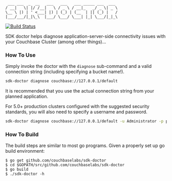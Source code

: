      ___ ___  _  __   ___   ___   ___ _____ ___  ___
    / __|   \| |/ /__|   \ / _ \ / __|_   _/ _ \| _ \
    \__ \ |) | ' <___| |) | (_) | (__  | || (_) |   /
    |___/___/|_|\_\  |___/ \___/ \___| |_| \___/|_|_\

[![Build Status](https://travis-ci.org/couchbaselabs/sdk-doctor.svg?branch=master)](https://travis-ci.org/couchbaselabs/sdk-doctor)

SDK doctor helps diagnose application-server-side connectivity issues with your Couchbase Cluster (among other things)...

### How To Use
Simply invoke the doctor with the `diagnose` sub-command and a valid connection string (including specifying a bucket name!).

```bash
sdk-doctor diagnose couchbase://127.0.0.1/default
```

It is recommended that you use the actual connection string from your planned application.

For 5.0+ production clusters configured with the suggested security standards, you will also need to specify a username and password.

```bash
sdk-doctor diagnose couchbase://127.0.0.1/default -u Administrator -p password
```

### How To Build
The build steps are similar to most go programs.  Given a properly set up go build environment:

```
$ go get github.com/couchbaselabs/sdk-doctor
$ cd $GOPATH/src/github.com/couchbaselabs/sdk-doctor
$ go build
$ ./sdk-doctor -h
```
